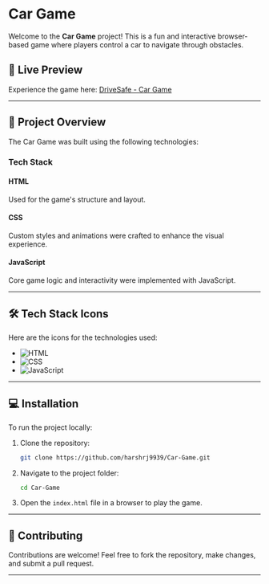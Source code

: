 # Car Game

Welcome to the **Car Game** project! This is a fun and interactive browser-based game where players control a car to navigate through obstacles.

## 🚀 Live Preview
Experience the game here: [DriveSafe - Car Game](https://drivesafe.tiiny.site/)

---

## 📂 Project Overview
The Car Game was built using the following technologies:

### **Tech Stack**

#### HTML
Used for the game's structure and layout.

#### CSS
Custom styles and animations were crafted to enhance the visual experience.

#### JavaScript
Core game logic and interactivity were implemented with JavaScript.

---

## 🛠️ Tech Stack Icons
Here are the icons for the technologies used:

- ![HTML](https://img.shields.io/badge/HTML5-E34F26?style=for-the-badge&logo=html5&logoColor=white)
- ![CSS](https://img.shields.io/badge/CSS-1572B6?style=for-the-badge&logo=css3&logoColor=white)
- ![JavaScript](https://img.shields.io/badge/JavaScript-F7DF1E?style=for-the-badge&logo=javascript&logoColor=black)

---

## 💻 Installation
To run the project locally:

1. Clone the repository:
   ```bash
   git clone https://github.com/harshrj9939/Car-Game.git
   ```

2. Navigate to the project folder:
   ```bash
   cd Car-Game
   ```

3. Open the `index.html` file in a browser to play the game.

---

## 🙌 Contributing
Contributions are welcome! Feel free to fork the repository, make changes, and submit a pull request.

--- 
